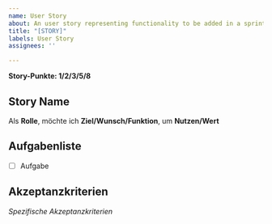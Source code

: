 ```yaml
---
name: User Story
about: An user story representing functionality to be added in a sprint.
title: "[STORY]"
labels: User Story
assignees: ''

---
```


**Story-Punkte: 1/2/3/5/8**

## Story Name

Als **Rolle**,
möchte ich **Ziel/Wunsch/Funktion**,
um **Nutzen/Wert**

## Aufgabenliste

- [ ] Aufgabe

## Akzeptanzkriterien

*Spezifische Akzeptanzkriterien*

